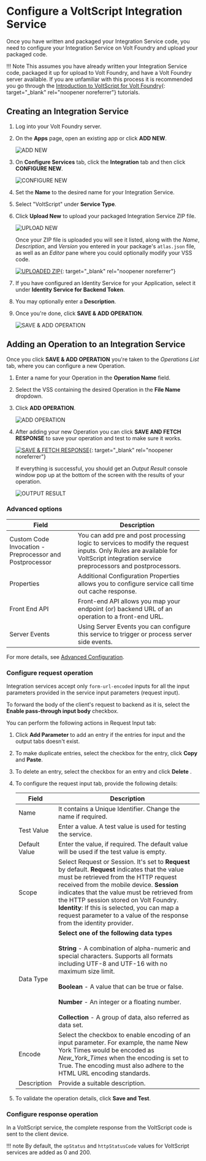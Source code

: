 # Configure a VoltScript Integration Service

Once you have written and packaged your Integration Service code, you need to configure your Integration Service on Volt Foundry and upload your packaged code.

!!! Note
    This assumes you have already written your Integration Service code, packaged it up for upload to Volt Foundry, and have a Volt Foundry server available. If you are unfamiliar with this process it is recommended you go through the [Introduction to VoltScript for Volt Foundry](../../../tutorials/foundry/index.md){: target="_blank" rel="noopener noreferrer"} tutorials.


## Creating an Integration Service

1. Log into your Volt Foundry server.
1. On the **Apps** page, open an existing app or click **ADD NEW**.

    ![ADD NEW](../../../assets/images/howto/foundry-config-01.png)

1. On **Configure Services** tab, click the **Integration** tab and then click **CONFIGURE NEW**.

    ![CONFIGURE NEW](../../../assets/images/howto/foundry-config-02.png)

1. Set the **Name** to the desired name for your Integration Service.
1. Select "VoltScript" under **Service Type**.
1. Click **Upload New** to upload your packaged Integration Service ZIP file. 

    ![UPLOAD NEW](../../../assets/images/howto/foundry-config-03.png)

    Once your ZIP file is uploaded you will see it listed, along with the *Name*, *Description*, and *Version* you entered in your package's `atlas.json` file, as well as an *Editor* pane where you could optionally modify your VSS code.

    [![UPLOADED ZIP](../../../assets/images/howto/foundry-config-04.png)](../../../assets/images/howto/foundry-config-04.png){: target="_blank" rel="noopener noreferrer"}

1. If you have configured an Identity Service for your Application, select it under **Identity Service for Backend Token**.
1. You may optionally enter a **Description**.
1. Once you're done, click **SAVE & ADD OPERATION**.

   ![SAVE & ADD OPERATION](../../../assets/images/howto/foundry-config-05.png)

## Adding an Operation to an Integration Service

Once you click **SAVE & ADD OPERATION** you're taken to the *Operations List* tab, where you can configure a new Operation.

1. Enter a name for your Operation in the **Operation Name** field.
1. Select the VSS containing the desired Operation in the **File Name** dropdown.
1. Click **ADD OPERATION**.
    
    ![ADD OPERATION](../../../assets/images/howto/foundry-config-06.png)

1. After adding your new Operation you can click **SAVE AND FETCH RESPONSE** to save your operation and test to make sure it works.

    [![SAVE & FETCH RESPONSE](../../../assets/images/howto/foundry-config-07.png)](../../../assets/images/howto/foundry-config-07.png){: target="_blank" rel="noopener noreferrer"}

    If everything is successful, you should get an *Output Result* console window pop up at the bottom of the screen with the results of your operation.
    
    ![OUTPUT RESULT](../../../assets/images/howto/foundry-config-08.png)

### Advanced options

| Field | Description |
| --- | --- |
| Custom Code Invocation - Preprocessor and Postprocessor | You can add pre and post processing logic to services to modify the request inputs. Only Rules are available for VoltScript integration service preprocessors and postprocessors. |
| Properties | Additional Configuration Properties allows you to configure service call time out cache response. |
| Front End API | Front-end API allows you map your endpoint (or) backend URL of an operation to a front-end URL. |
| Server Events | Using Server Events you can configure this service to trigger or process server side events. |

For more details, see [Advanced Configuration](./advanced.md).

### Configure request operation

Integration services accept only `form-url-encoded` inputs for all the input parameters provided in the service input parameters (request input).

To forward the body of the client's request to backend as it is, select the **Enable pass-through input body** checkbox.

You can perform the following actions in Request Input tab:

1. Click **Add Parameter** to add an entry if the entries for input and the output tabs doesn't exist.
1. To make duplicate entries, select the checkbox for the entry, click **Copy** and **Paste**.
1. To delete an entry, select the checkbox for an entry and click **Delete** .
1. To configure the request input tab, provide the following details:  

    | Field | Description |
    | --- | --- |
    | Name | It contains a Unique Identifier. Change the name if required. |
    | Test Value | Enter a value. A test value is used for testing the service. |
    | Default Value | Enter the value, if required. The default value will be used if the test value is empty. |
    | Scope | Select Request or Session. It's set to **Request** by default. **Request** indicates that the value must be retrieved from the HTTP request received from the mobile device. **Session** indicates that the value must be retrieved from the HTTP session stored on Volt Foundry. **Identity**: If this is selected, you can map a request parameter to a value of the response from the identity provider. |
    | Data Type | **Select one of the following data types**<br><br>**String** - A combination of alpha-numeric and special characters. Supports all formats including UTF-8 and UTF-16 with no maximum size limit. <br><br>**Boolean** - A value that can be true or false.<br><br>**Number** - An integer or a floating number.<br><br>**Collection** - A group of data, also referred as data set. |
    | Encode | Select the checkbox to enable encoding of an input parameter. For example, the name New York Times would be encoded as _New_York_Times_ when the encoding is set to True. The encoding must also adhere to the HTML URL encoding standards. |
    | Description | Provide a suitable description. |

1. To validate the operation details, click **Save and Test**.

### Configure response operation

In a VoltScript service, the complete response from the VoltScript code is sent to the client device.

!!! note
    By default, the `opStatus` and `httpStatusCode` values for VoltScript services are added as 0 and 200.